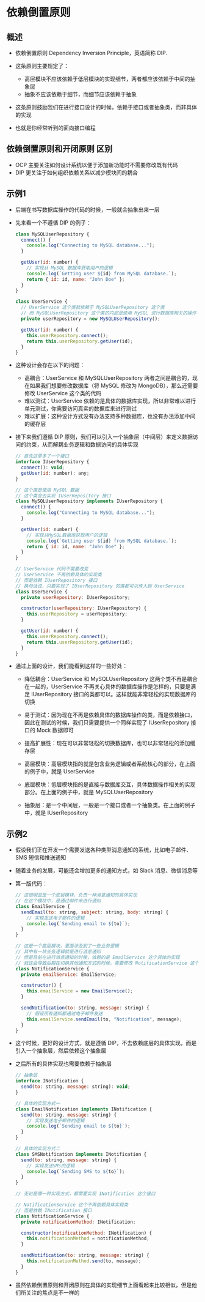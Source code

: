 # 依赖倒置原则

## 概述

+ 依赖倒置原则 Dependency Inversion Principle，英语简称 DIP.

+ 这条原则主要规定了：

  + 高层模块不应该依赖于低层模块的实现细节，两者都应该依赖于中间的抽象层
  + 抽象不应该依赖于细节，而细节应该依赖于抽象

+ 这条原则鼓励我们在进行接口设计的时候，依赖于接口或者抽象类，而非具体的实现
+ 也就是你经常听到的面向接口编程

## 依赖倒置原则和开闭原则 区别

+ OCP 主要关注如何设计系统以便于添加新功能时不需要修改既有代码
+ DIP 更关注于如何组织依赖关系以减少模块间的耦合

## 示例1

+ 后端在书写数据库操作的代码的时候，一般就会抽象出来一层

+ 先来看一个不遵循 DIP 的例子：

  ```js
  class MySQLUserRepository {
    connect() {
      console.log("Connecting to MySQL database...");
    }

    getUser(id: number) {
      // 实现从 MySQL 数据库获取用户的逻辑
      console.log(`Getting user ${id} from MySQL database.`);
      return { id: id, name: "John Doe" };
    }
  }

  class UserService {
    // UserService 这个类就依赖于 MySQLUserRepository 这个类
    // 而 MySQLUserRepository 这个类的内部是使用 MySQL 进行数据库相关的操作
    private userRepository = new MySQLUserRepository();

    getUser(id: number) {
      this.userRepository.connect();
      return this.userRepository.getUser(id);
    }
  }
  ```

+ 这种设计会存在以下的问题：

  + 高耦合：UserService 和 MySQLUserRepository 两者之间是耦合的，现在如果我们想要修改数据库（将 MySQL 修改为 MongoDB），那么还需要修改 UserService 这个类的代码
  + 难以测试：UserService 依赖的是具体的数据库实现，所以非常难以进行单元测试，你需要访问真实的数据库来进行测试
  + 难以扩展：这种设计方式没有办法支持多种数据库，也没有办法添加中间的缓存层

+ 接下来我们遵循 DIP 原则，我们可以引入一个抽象层（中间层）来定义数据访问的约束，从而解耦业务逻辑和数据访问的具体实现

  ```js
  // 首先这里多了一个接口
  interface IUserRepository {
    connect(): void;
    getUser(id: number): any;
  }

  // 这个类是使用 MySQL 数据
  // 这个类会去实现 IUserRepository 接口
  class MySQLUserRepository implements IUserRepository {
    connect() {
      console.log("Connecting to MySQL database...");
    }

    getUser(id: number) {
      // 实现从MySQL数据库获取用户的逻辑
      console.log(`Getting user ${id} from MySQL database.`);
      return { id: id, name: "John Doe" };
    }
  }

  // UserService 代码不需要改变
  // UserService 不再依赖具体的实现类
  // 而是依赖 IUserRepository 接口
  // 换句话说，只要实现了 IUserRepository 的类都可以传入到 UserService
  class UserService {
    private userRepository: IUserRepository;

    constructor(userRepository: IUserRepository) {
      this.userRepository = userRepository;
    }

    getUser(id: number) {
      this.userRepository.connect();
      return this.userRepository.getUser(id);
    }
  }
  ```

+ 通过上面的设计，我们能看到这样的一些好处：

  + 降低耦合：UserService 和 MySQLUserRepository 这两个类不再是耦合在一起的，UserService 不再关心具体的数据库操作是怎样的，只要是满足 IUserRepository 接口的类都可以。这样就能非常轻松的实现数据库的切换

  + 易于测试：因为现在不再是依赖具体的数据库操作的类，而是依赖接口，因此在测试的时候，我们只需要提供一个同样实现了 IUserRepository 接口的 Mock 数据即可

  + 提高扩展性：现在可以非常轻松的切换数据库，也可以非常轻松的添加缓存层

  + 高层模块：高层模块指的就是包含业务逻辑或者系统核心的部分，在上面的例子中，就是 UserService

  + 底层模块：低层模块指的是直接与数据库交互，具体数据操作相关的实现部分。在上面的例子中，就是 MySQLUserRepository

  + 抽象层：是一个中间层，一般是一个接口或者一个抽象类。在上面的例子中，就是 IUserRepository

## 示例2

+ 假设我们正在开发一个需要发送各种类型消息通知的系统，比如电子邮件、SMS 短信和推送通知
+ 随着业务的发展，可能还会增加更多的通知方式，如 Slack 消息、微信消息等

+ 第一版代码：

  ```js
  // 这很明显是一个底层模块，负责一种消息通知的具体实现
  // 在这个模块中，是通过邮件来进行通知
  class EmailService {
    sendEmail(to: string, subject: string, body: string) {
      // 实现发送电子邮件的逻辑
      console.log(`Sending email to ${to}`);
    }
  }

  // 这是一个高层模块，里面涉及到了一些业务逻辑
  // 其中有一块业务逻辑就是进行消息通知
  // 但是目前在进行消息通知的时候，依赖的是 EmailService 这个具体的实现
  // 就这会导致后期在切换其他通知方式的时候，需要修改 NotificationService 这个类的代码
  class NotificationService {
    private emailService: EmailService;

    constructor() {
      this.emailService = new EmailService();
    }

    sendNotification(to: string, message: string) {
      // 假设所有通知都通过电子邮件发送
      this.emailService.sendEmail(to, "Notification", message);
    }
  }
  ```

+ 这个时候，更好的设计方式，就是遵循 DIP，不去依赖底层的具体实现，而是引入一个抽象层，然后依赖这个抽象层

+ 之后所有的具体实现也需要依赖于抽象层

  ```js
  // 抽象层
  interface INotification {
    send(to: string, message: string): void;
  }

  // 具体的实现方式一
  class EmailNotification implements INotification {
    send(to: string, message: string) {
      // 实现发送电子邮件的逻辑
      console.log(`Sending email to ${to}`);
    }
  }

  // 具体的实现方式二
  class SMSNotification implements INotification {
    send(to: string, message: string) {
      // 实现发送SMS的逻辑
      console.log(`Sending SMS to ${to}`);
    }
  }

  // 无论是哪一种实现方式，都需要实现 INotification 这个接口

  // NotificationService 这个不再依赖具体实现类
  // 而是依赖 INotification 接口
  class NotificationService {
    private notificationMethod: INotification;

    constructor(notificationMethod: INotification) {
      this.notificationMethod = notificationMethod;
    }

    sendNotification(to: string, message: string) {
      this.notificationMethod.send(to, message);
    }
  }
  ```

+ 虽然依赖倒置原则和开闭原则在具体的实现细节上面看起来比较相似，但是他们所关注的焦点是不一样的
